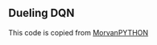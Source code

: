 ## Dueling DQN

This code is copied from [MorvanPYTHON](https://github.com/MorvanZhou/Reinforcement-learning-with-tensorflow/tree/master/contents/5.3_Dueling_DQN)
